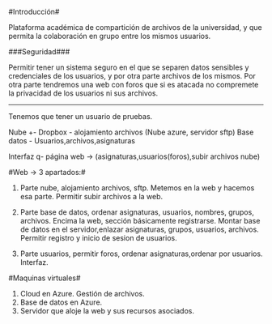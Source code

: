 #Introducción#

Plataforma académica de compartición de archivos de la universidad, y que permita la colaboración en grupo entre los mismos usuarios.

###Seguridad###

Permitir tener un sistema seguro en el que se separen datos sensibles y credenciales de los usuarios, y por otra parte archivos de los mismos. Por otra parte tendremos una web con foros que si es atacada no compremete la privacidad de los usuarios ni sus archivos.
__________________

Tenemos que tener un usuario de pruebas.

Nube +- Dropbox - alojamiento archivos (Nube azure, servidor sftp)
Base datos - Usuarios,archivos,asignaturas

Interfaz q- página web -> (asignaturas,usuarios(foros),subir archivos nube)

#Web -> 3 apartados:#

1. Parte nube, alojamiento archivos, sftp. Metemos en la web y hacemos esa parte. Permitir subir archivos a la web.

2. Parte base de datos, ordenar asignaturas, usuarios, nombres, grupos, archivos. Encima la web, sección básicamente registrarse.
Montar base de datos en el servidor,enlazar asignaturas, grupos, usuarios, archivos.
Permitir registro y inicio de sesion de usuarios.

3. Parte usuarios, permitir foros, ordenar asignaturas,ordenar por usuarios. Interfaz.

#Maquinas virtuales#
1. Cloud en Azure. Gestión de archivos.
2. Base de datos en Azure.
3. Servidor que aloje la web y sus recursos asociados.
